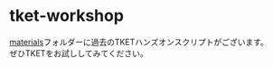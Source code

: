 # tket-workshop

[materials](https://github.com/quantinuum-jp/tket-workshop/tree/main/materials)フォルダーに過去のTKETハンズオンスクリプトがございます。  
ぜひTKETをお試ししてみてください。
